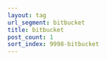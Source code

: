 ```yaml
---
layout: tag
url_segment: bitbucket
title: bitbucket
post_count: 1
sort_index: 9998-bitbucket
---
```

